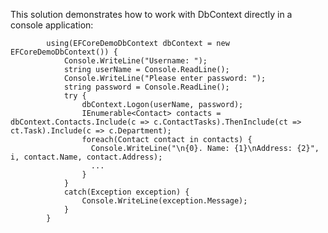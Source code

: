This solution demonstrates how to work with DbContext directly in a console application:

            using(EFCoreDemoDbContext dbContext = new EFCoreDemoDbContext()) {
                Console.WriteLine("Username: ");
                string userName = Console.ReadLine();
                Console.WriteLine("Please enter password: ");
                string password = Console.ReadLine();
                try {
                    dbContext.Logon(userName, password);
                    IEnumerable<Contact> contacts = dbContext.Contacts.Include(c => c.ContactTasks).ThenInclude(ct => ct.Task).Include(c => c.Department);
                    foreach(Contact contact in contacts) {
                      Console.WriteLine("\n{0}. Name: {1}\nAddress: {2}", i, contact.Name, contact.Address);
                      ...
                    }
                }
                catch(Exception exception) {
                    Console.WriteLine(exception.Message);
                }
            }

